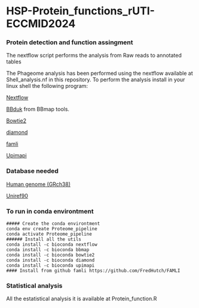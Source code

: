 # HSP-Protein_functions_rUTI-ECCMID2024

### Protein detection and function assingment

The nextflow script performs the analysis from Raw reads to annotated tables

The Phageome analysis has been performed using the nextflow available at Shell_analysis.nf in this repository. To perform the analysis install in your linux shell the following program:

[Nextflow](https://github.com/nextflow-io/nextflow)

[BBduk](https://github.com/BioInfoTools/BBMap) from BBmap tools.

[Bowtie2](https://github.com/BenLangmead/bowtie2)

[diamond](https://github.com/bbuchfink/diamond)

[famli](https://github.com/FredHutch/FAMLI)

[Upimapi](https://github.com/iquasere/UPIMAPI)

### Database needed

[Human genome (GRch38)](https://www.ncbi.nlm.nih.gov/datasets/genome/GCF_000001405.26/)

[Uniref90](https://www.uniprot.org/help/uniref)

### To run in conda environtment

    ##### Create the conda environtment
    conda env create Proteome_pipeline
    conda activate Proteome_pipeline
    ###### Install all the utils
    conda install -c bioconda nextflow
    conda install -c bioconda bbmap
    conda install -c bioconda bowtie2
    conda install -c bioconda diamond
    conda install -c bioconda upimapi
    #### Install from github famli https://github.com/FredHutch/FAMLI

### Statistical analysis


All the estatistical analysis it is available at Protein_function.R
